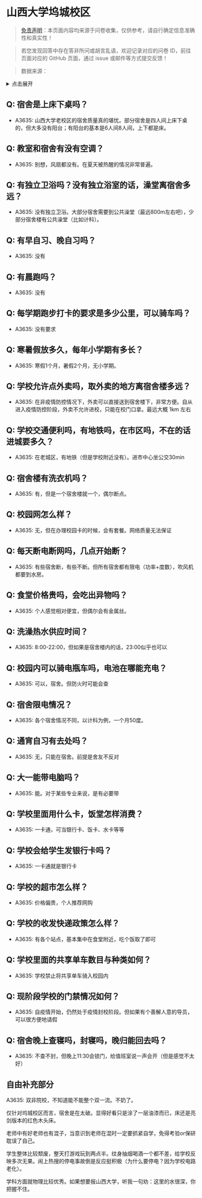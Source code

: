 # 山西大学坞城校区

> [免责声明](https://colleges.chat/#_3)：本页面内容均来源于问卷收集，仅供参考，请自行确定信息准确性和真实性！

> 若您发现回答中存在答非所问或胡言乱语，欢迎记录对应的问卷 ID，前往页面对应的 GitHub 页面，通过 issue 或邮件等方式提交反馈！

> 数据来源：

<details><summary>点击展开</summary>
<ul>
<li>A3635: 匿名 (2021 年 06 月)</li>
</ul>
</details>

## Q: 宿舍是上床下桌吗？

- A3635: 山西大学老校区的宿舍质量真的堪忧。部分宿舍是四人间上床下桌的，但大多没有阳台；有阳台的基本是6人间8人间，上下都是床。

## Q: 教室和宿舍有没有空调？

- A3635: 别想，风扇都没有。在夏天被热醒的情况非常普遍。

## Q: 有独立卫浴吗？没有独立浴室的话，澡堂离宿舍多远？

- A3635: 没有独立卫浴。大部分宿舍需要到公共澡堂（最远800m左右吧），少部分宿舍楼有公共澡堂（比如计科）。

## Q: 有早自习、晚自习吗？

- A3635: 没有

## Q: 有晨跑吗？

- A3635: 没有

## Q: 每学期跑步打卡的要求是多少公里，可以骑车吗？

- A3635: 没有要求

## Q: 寒暑假放多久，每年小学期有多长？

- A3635: 寒假1个月，暑假2个月，无小学期。

## Q: 学校允许点外卖吗，取外卖的地方离宿舍楼多远？

- A3635: 在非疫情防控情况下，外卖可以直接送到宿舍楼下，非常方便。自从进入疫情防控阶段，外卖不允许进校，只能在校门口拿。最远大概 1km 左右

## Q: 学校交通便利吗，有地铁吗，在市区吗，不在的话进城要多久？

- A3635: 在老城区，有地铁（但是学校附近没有）。进市中心坐公交30min

## Q: 宿舍楼有洗衣机吗？

- A3635: 有，但是一个宿舍楼就一个，偶尔断点。

## Q: 校园网怎么样？

- A3635: 无，但在办理校园卡的时候，会有套餐。网络质量无法保证

## Q: 每天断电断网吗，几点开始断？

- A3635: 有些宿舍断，有些不断。但所有宿舍都有限电（功率+度数），吹风机都要到水房。

## Q: 食堂价格贵吗，会吃出异物吗？

- A3635: 个人感觉相对便宜，但偶尔会有金属丝。

## Q: 洗澡热水供应时间？

- A3635: 8:00-22:00，但如果是宿舍楼内的话，23:00似乎也可以

## Q: 校园内可以骑电瓶车吗，电池在哪能充电？

- A3635: 可以，宿舍。但防火时可能会查

## Q: 宿舍限电情况？

- A3635: 各个宿舍情况不同，以计科为例，一个月50度。

## Q: 通宵自习有去处吗？

- A3635: 无，只能在宿舍。前提是舍友不反对

## Q: 大一能带电脑吗？

- A3635: 能。对于某些专业来说，是有必要带

## Q: 学校里面用什么卡，饭堂怎样消费？

- A3635: 一卡通，可当银行卡、饭卡、水卡等等

## Q: 学校会给学生发银行卡吗？

- A3635: 一卡通就是银行卡

## Q: 学校的超市怎么样？

- A3635: 价格偏贵，个人推荐网购

## Q: 学校的收发快递政策怎么样？

- A3635: 有各个站点，基本集中在食堂附近，吃个饭取了即可

## Q: 学校里面的共享单车数目与种类如何？

- A3635: 学校禁止将共享单车骑入校园内

## Q: 现阶段学校的门禁情况如何？

- A3635: 自疫情开始，仍然处于疫情封校阶段。但如果有个善解人意的导员，可以很方便地请假

## Q: 宿舍晚上查寝吗，封寝吗，晚归能回去吗？

- A3635: 不查不封，但晚上11:30会锁门，给值班室说一声会开（但是感觉不太好）

## 自由补充部分

A3635: 双非院校，不知道能不能整个双一流。不奶了。

仅针对坞城校区而言，宿舍是在太破。显得好看只是涂了一层油漆而已，床还是亮剑版本的红色木头床。

老师中有好老师也有混子，当意识到老师在混时一定要抓紧自学，免得考验or保研耽误了自己。

学生整体比较颓废，整天打游戏玩到两点半。纹身抽烟喝酒一个都不差，给学校反映多次无果。闹上热搜的停电事故倒是反应挺积极（为什么要停电？因为学校电路老化）。

学科方面就物理比较优秀。如果想要报山西大学，听我一句劝：这里的水很深，你把握不住。